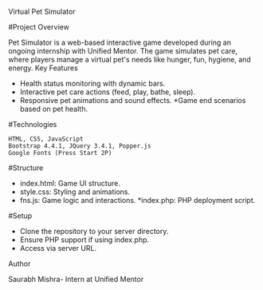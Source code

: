 Virtual Pet Simulator

#Project Overview

Pet Simulator is a web-based interactive game developed during an ongoing internship with Unified Mentor. The game simulates pet care, where players manage a virtual pet's needs like hunger, fun, hygiene, and energy.
Key Features

   * Health status monitoring with dynamic bars.
   * Interactive pet care actions (feed, play, bathe, sleep).
   * Responsive pet animations and sound effects.
    *Game end scenarios based on pet health.

#Technologies

    HTML, CSS, JavaScript
    Bootstrap 4.4.1, JQuery 3.4.1, Popper.js
    Google Fonts (Press Start 2P)

#Structure

   * index.html: Game UI structure.
   * style.css: Styling and animations.
   * fns.js: Game logic and interactions.
   *index.php: PHP deployment script.

#Setup

   * Clone the repository to your server directory.
   * Ensure PHP support if using index.php.
   * Access via server URL.

Author

Saurabh Mishra- Intern at Unified Mentor
